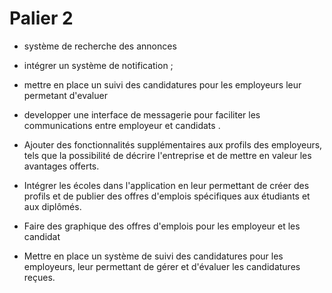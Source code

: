 # Palier 2

-  système de recherche des annonces 
- intégrer un système de notification ;
-  mettre en place un suivi des candidatures pour les employeurs leur permetant d'evaluer 
-  developper une interface de messagerie pour faciliter les communications entre employeur et candidats .
- Ajouter des fonctionnalités supplémentaires aux profils des employeurs, tels que la possibilité de décrire l'entreprise et de mettre en valeur les avantages offerts. 

- Intégrer les écoles dans l'application en leur permettant de créer des profils et de publier des offres d'emplois spécifiques aux étudiants et aux diplômés. 

- Faire des graphique des offres d'emplois pour les employeur et les candidat

- Mettre en place un système de suivi des candidatures pour les employeurs, leur permettant de gérer et d'évaluer les candidatures reçues. 
